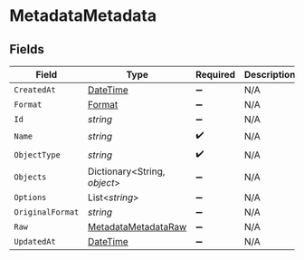 # MetadataMetadata


## Fields

| Field                                                                                 | Type                                                                                  | Required                                                                              | Description                                                                           |
| ------------------------------------------------------------------------------------- | ------------------------------------------------------------------------------------- | ------------------------------------------------------------------------------------- | ------------------------------------------------------------------------------------- |
| `CreatedAt`                                                                           | [DateTime](https://learn.microsoft.com/en-us/dotnet/api/system.datetime?view=net-5.0) | :heavy_minus_sign:                                                                    | N/A                                                                                   |
| `Format`                                                                              | [Format](../../Models/Components/Format.md)                                           | :heavy_minus_sign:                                                                    | N/A                                                                                   |
| `Id`                                                                                  | *string*                                                                              | :heavy_minus_sign:                                                                    | N/A                                                                                   |
| `Name`                                                                                | *string*                                                                              | :heavy_check_mark:                                                                    | N/A                                                                                   |
| `ObjectType`                                                                          | *string*                                                                              | :heavy_check_mark:                                                                    | N/A                                                                                   |
| `Objects`                                                                             | Dictionary<String, *object*>                                                          | :heavy_minus_sign:                                                                    | N/A                                                                                   |
| `Options`                                                                             | List<*string*>                                                                        | :heavy_minus_sign:                                                                    | N/A                                                                                   |
| `OriginalFormat`                                                                      | *string*                                                                              | :heavy_minus_sign:                                                                    | N/A                                                                                   |
| `Raw`                                                                                 | [MetadataMetadataRaw](../../Models/Components/MetadataMetadataRaw.md)                 | :heavy_minus_sign:                                                                    | N/A                                                                                   |
| `UpdatedAt`                                                                           | [DateTime](https://learn.microsoft.com/en-us/dotnet/api/system.datetime?view=net-5.0) | :heavy_minus_sign:                                                                    | N/A                                                                                   |